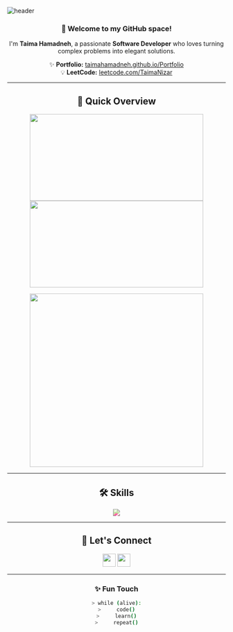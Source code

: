 ![header](https://capsule-render.vercel.app/api?type=waving&color=0:7F7FD5,100:91EAE4&height=280&section=header&text=Taima%20Hamadneh%20💻&fontSize=65&fontAlignY=38&animation=twinkling&desc=Software%20Developer%20%7C%20Problem%20Solver%20%7C%20Tech%20Enthusiast&descAlignY=55&descAlign=50)

<div align="center">

### 👋 Welcome to my GitHub space!
I'm **Taima Hamadneh**, a passionate **Software Developer** who loves turning complex problems into elegant solutions.  

✨ **Portfolio:** [taimahamadneh.github.io/Portfolio](https://taimahamadneh.github.io/Portfolio)  
💡 **LeetCode:** [leetcode.com/TaimaNizar](https://leetcode.com/TaimaNizar)

---

## 🚀 Quick Overview  

<p align="center">
  <img src="https://github-readme-stats.vercel.app/api?username=taimahamadneh&show_icons=true&count_private=true&theme=radical&hide_border=true" width="400" height="200" />
  <img src="https://github-readme-streak-stats.herokuapp.com?user=taimahamadneh&theme=radical&hide_border=true" width="400" height="200" />
</p>

<p align="center">
  <img src="https://github-readme-stats.vercel.app/api/top-langs?username=taimahamadneh&layout=compact&langs_count=8&theme=radical&hide_border=true" width="400" />
</p>

---

## 🛠️ Skills

<div align="center">
  <img src="https://skillicons.dev/icons?i=python,cpp,java,xml,html,css,js,flutter,react,nodejs,sqlite,django,php,git,github,mongodb&theme=light" style="filter: hue-rotate(230deg) saturate(1.5);" />
</div>

---

## 🤝 Let's Connect

<p align="center">
  <a href="mailto:taimanizar45@gmail.com"><img src="https://img.shields.io/badge/Gmail-EA4335?style=for-the-badge&logo=gmail&logoColor=white" height="30"></a>
  <a href="https://linkedin.com/in/taimahamadneh"><img src="https://img.shields.io/badge/LinkedIn-0077b5?style=for-the-badge&logo=linkedin&logoColor=white" height="30"></a>
</p>

---

### ✨ Fun Touch
```bash
> while (alive):
>     code()
>     learn()
>     repeat()


